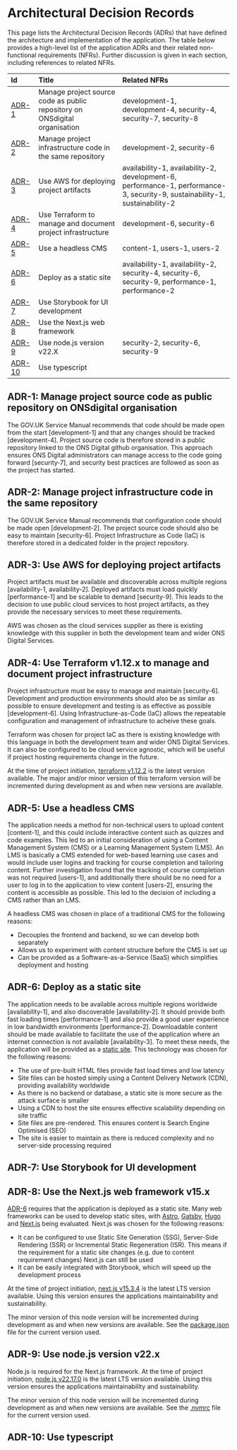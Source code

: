 # Architectural Decision Records

This page lists the Architectural Decision Records (ADRs) that have defined the architecture and implementation of the application. The table below provides a high-level list of the application ADRs and their related non-functional requirements (NFRs). Further discussion is given in each section, including references to related NFRs.

| Id                                                                                         | Title                                                                      | Related NFRs                                                                                                                |
| :----------------------------------------------------------------------------------------- | :------------------------------------------------------------------------- | :-------------------------------------------------------------------------------------------------------------------------- |
| [ADR-1](#adr-1-manage-project-source-code-as-public-repository-on-onsdigital-organisation) | Manage project source code as public repository on ONSdigital organisation | development-1, development-4, security-4, security-7, security-8                                                            |
| [ADR-2](#adr-2-manage-project-infrastructure-code-in-the-same-repository)                  | Manage project infrastructure code in the same repository                  | development-2, security-6                                                                                                   |
| [ADR-3](#adr-3-use-aws-for-deploying-project-artifacts)                                    | Use AWS for deploying project artifacts                                    | availability-1, availability-2, development-6, performance-1, performance-3, security-9, sustainability-1, sustainability-2 |
| [ADR-4](#adr-4-use-terraform-to-manage-and-document-project-infrastructure)                | Use Terraform to manage and document project infrastructure                | development-6, security-6                                                                                                   |
| [ADR-5](#adr-5-use-a-headless-cms)                                                         | Use a headless CMS                                                         | content-1, users-1, users-2                                                                                                 |
| [ADR-6](#adr-6-deploy-as-a-static-site)                                                    | Deploy as a static site                                                    | availability-1, availability-2, security-4, security-6, security-9, performance-1, performance-2                            |
| [ADR-7](#adr-7-use-storybook-for-ui-development)                                           | Use Storybook for UI development                                           |                                                                                                                             |
| [ADR-8](#adr-8-use-the-nextjs-web-framework-v15x)                                          | Use the Next.js web framework                                              |                                                                                                                             |
| [ADR-9](#adr-9-use-nodejs-version-v22x)                                                    | Use node.js version v22.X                                                  | security-2, security-6, security-9                                                                                          |
| [ADR-10](#adr-10-use-typescript)                                                           | Use typescript                                                             |                                                                                                                             |

## ADR-1: Manage project source code as public repository on ONSdigital organisation

The GOV.UK Service Manual recommends that code should be made open from the start \[development-1\] and that any changes should be tracked \[development-4\]. Project source code is therefore stored in a public repository linked to the ONS Digital github organisation. This approach ensures ONS Digital administrators can manage access to the code going forward \[security-7\], and security best practices are followed as soon as the project has started.

## ADR-2: Manage project infrastructure code in the same repository

The GOV.UK Service Manual recommends that configuration code should be made open \[development-2\]. The project source code should also be easy to maintain \[security-6\]. Project Infrastructure as Code (IaC) is therefore stored in a dedicated folder in the project repository.

## ADR-3: Use AWS for deploying project artifacts

Project artifacts must be available and discoverable across multiple regions \[availability-1, availability-2\]. Deployed artifacts must load quickly \[performance-1\] and be scalable to demand \[security-9\]. This leads to the decision to use public cloud services to host project artifacts, as they provide the necessary services to meet these requirements.

AWS was chosen as the cloud services supplier as there is existing knowledge with this supplier in both the development team and wider ONS Digital Services.

## ADR-4: Use Terraform v1.12.x to manage and document project infrastructure

Project infrastructure must be easy to manage and maintain \[security-6\]. Development and production environments should also be as similar as possible to ensure development and testing is as effective as possible \[development-6\]. Using Infrastructure-as-Code (IaC) allows the repeatable configuration and management of infrastructure to acheive these goals.

Terraform was chosen for project IaC as there is existing knowledge with this language in both the development team and wider ONS Digital Services. It can also be configured to be cloud service agnostic, which will be useful if project hosting requirements change in the future.

At the time of project initiation, [terraform v1.12.2](https://github.com/hashicorp/terraform/releases/tag/v1.12.2) is the latest version available. The major and/or minor version of this terraform version will be incremented during development as and when new versions are available.

## ADR-5: Use a headless CMS

The application needs a method for non-technical users to upload content \[content-1\], and this could include interactive content such as quizzes and code examples. This led to an initial consideration of using a Content Management System (CMS) or a Learning Management System (LMS). An LMS is basically a CMS extended for web-based learning use cases and would include user logins and tracking for course completion and tailoring content. Further investigation found that the tracking of course completion was not required \[users-1\], and additionally there should be no need for a user to log in to the application to view content \[users-2\], ensuring the content is accessible as possible. This led to the decision of including a CMS rather than an LMS.

A headless CMS was chosen in place of a traditional CMS for the following reasons:

- Decouples the frontend and backend, so we can develop both separately
- Allows us to experiment with content structure before the CMS is set up
- Can be provided as a Software-as-a-Service (SaaS) which simplifies deployment and hosting

## ADR-6: Deploy as a static site

The application needs to be available across multiple regions worldwide \[availability-1\], and also discoverable \[availability-2\]. It should provide both fast loading times \[performance-1\] and also provide a good user experience in low bandwidth environments \[performance-2\]. Downloadable content should be made available to facilitate the use of the application where an internet connection is not available \[availability-3\]. To meet these needs, the application will be provided as a [static site](https://en.wikipedia.org/wiki/Static_web_page). This technology was chosen for the following reasons:

- The use of pre-built HTML files provide fast load times and low latency
- Site files can be hosted simply using a Content Delivery Network (CDN), providing availability worldwide
- As there is no backend or database, a static site is more secure as the attack surface is smaller
- Using a CDN to host the site ensures effective scalability depending on site traffic
- Site files are pre-rendered. This ensures content is Search Engine Optimised (SEO)
- The site is easier to maintain as there is reduced complexity and no server-side processing required

## ADR-7: Use Storybook for UI development

## ADR-8: Use the Next.js web framework v15.x

[ADR-6](#adr-6-deploy-as-a-static-site) requires that the application is deployed as a static site. Many web frameworks can be used to develop static sites, with [Astro](https://astro.build/), [Gatsby](https://www.gatsbyjs.com/), [Hugo](https://gohugo.io/) and [Next.js](https://nextjs.org/) being evaluated. Next.js was chosen for the following reasons:

- It can be configured to use Static Site Generation (SSG), Server-Side Rendering (SSR) or Incremental Static Regeneration (ISR). This means if the requirement for a static site changes (e.g. due to content requirement changes) Next.js can still be used
- It can be easily integrated with Storybook, which will speed up the development process

At the time of project initiation, [next.js v15.3.4](https://github.com/vercel/next.js/releases/tag/v15.3.4) is the latest LTS version available. Using this version ensures the applications maintainability and sustainability.

The minor version of this node version will be incremented during development as and when new versions are available. See the [package.json](../package.json) file for the current version used.

## ADR-9: Use node.js version v22.x

Node.js is required for the Next.js framework. At the time of project initiation, [node.js v22.17.0](https://nodejs.org/download/release/v22.17.0/) is the latest LTS version available. Using this version ensures the applications maintainability and sustainability.

The minor version of this node version will be incremented during development as and when new versions are available. See the [.nvmrc](../.nvmrc) file for the current version used.

## ADR-10: Use typescript
